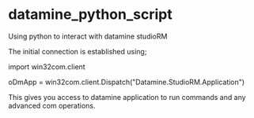 # datamine_python_script
Using python to interact with datamine studioRM

The initial connection is established using;

import win32com.client

oDmApp = win32com.client.Dispatch("Datamine.StudioRM.Application")

This gives you access to datamine application to run commands and any advanced com operations.
